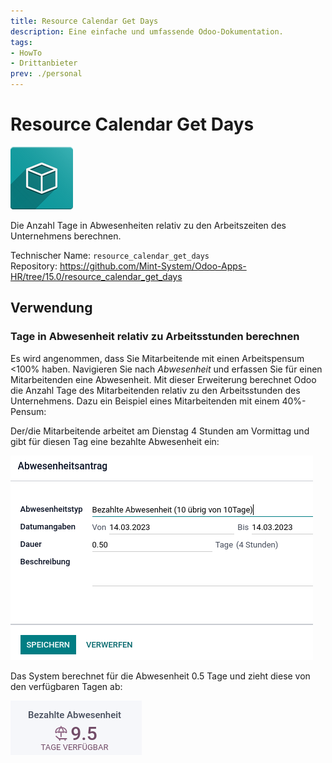 ```yaml
---
title: Resource Calendar Get Days
description: Eine einfache und umfassende Odoo-Dokumentation.
tags:
- HowTo
- Drittanbieter
prev: ./personal
---
```

# Resource Calendar Get Days
![icon_oms_box](attachments/icon_oms_box.png)

Die Anzahl Tage in Abwesenheiten relativ zu den Arbeitszeiten des Unternehmens berechnen.

Technischer Name: `resource_calendar_get_days`\
Repository: <https://github.com/Mint-System/Odoo-Apps-HR/tree/15.0/resource_calendar_get_days>

## Verwendung

### Tage in Abwesenheit relativ zu Arbeitsstunden berechnen

Es wird angenommen, dass Sie Mitarbeitende mit einen Arbeitspensum <100% haben. Navigieren Sie nach *Abwesenheit* und erfassen Sie für einen Mitarbeitenden eine Abwesenheit. Mit dieser Erweiterung berechnet Odoo die Anzahl Tage des Mitarbeitenden relativ zu den Arbeitsstunden des Unternehmens. Dazu ein Beispiel eines Mitarbeitenden mit einem 40%-Pensum:

Der/die Mitarbeitende arbeitet am Dienstag 4 Stunden am Vormittag und gibt für diesen Tag eine bezahlte Abwesenheit ein:

![](attachments/Resource%20Calendar%20Get%20Days%201%20Tag.png)

Das System berechnet für die Abwesenheit 0.5 Tage und zieht diese von den verfügbaren Tagen ab:

![](attachments/Resource%20Calendar%20Get%20Days%20Guthaben.png)
